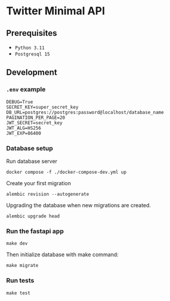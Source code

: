 # Twitter Minimal API




## Prerequisites

- `Python 3.11`
- `Postgresql 15`


## Development

### `.env` example

```shell
DEBUG=True
SECRET_KEY=super_secret_key
DB_URL=postgres://postgres:password@localhost/database_name
PAGINATION_PER_PAGE=20
JWT_SECRET=secret_key
JWT_ALG=HS256
JWT_EXP=86400
```

### Database setup

Run database server

```shell
docker compose -f ./docker-compose-dev.yml up
```

Create your first migration

```shell
alembic revision --autogenerate
```

Upgrading the database when new migrations are created.

```shell
alembic upgrade head
```

### Run the fastapi app

```shell
make dev
```

Then initialize database with make command:

```shell
make migrate
```

### Run tests

```shell
make test
```
